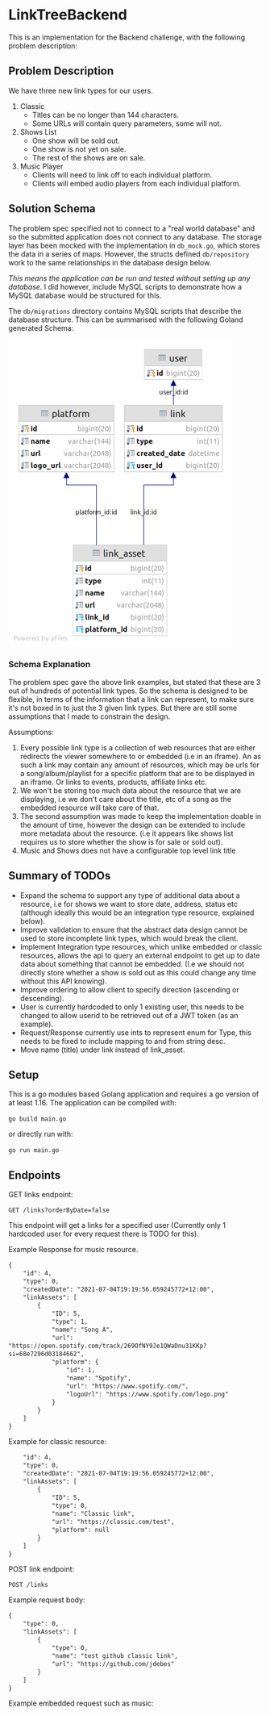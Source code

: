 # LinkTreeBackend

This is an implementation for the Backend challenge, with the following problem description:

## Problem Description
We have three new link types for our users.

1. Classic
    - Titles can be no longer than 144 characters.
    - Some URLs will contain query parameters, some will not.
2. Shows List
    - One show will be sold out.
    - One show is not yet on sale.
    - The rest of the shows are on sale.
3. Music Player
    - Clients will need to link off to each individual platform.
    - Clients will embed audio players from each individual platform.

## Solution Schema

The problem spec specified not to connect to a "real world database" and so the submitted application does not connect to any database. The storage layer has been mocked with the implementation in `db_mock.go`, which stores the
data in a series of maps. However, the structs defined `db/repository` work to the same relationships in the database design below. 

_This means the application can be run and tested without setting up any database_. I did however, include MySQL scripts to demonstrate how a MySQL database would be structured for this.

The `db/migrations` directory contains MySQL scripts that describe the database structure. This can be summarised with the following Goland generated Schema:

![image](db-diagram.png)

### Schema Explanation

The problem spec gave the above link examples, but stated that these are 3 out of hundreds of potential link types. So the schema is designed to be flexible,
in terms of the information that a link can represent, to make sure it's not boxed in to just the 3 given link types. But there are still some assumptions
that I made to constrain the design.

Assumptions:
1. Every possible link type is a collection of web resources that are either redirects the viewer somewhere to or embedded (i.e in an iframe). An as such a link may contain any amount of resources, which may be urls for a song/album/playlist for a specific platform that are to be displayed in an iframe. Or links to events, products, affiliate links etc.
2. We won't be storing too much data about the resource that we are displaying, i.e we don't care about the title, etc of a song as the embedded resource will take care of that.
3. The second assumption was made to keep the implementation doable in the amount of time, however the design can be extended to include more metadata about the resource. (i.e it appears like shows list requires us to store whether the show is for sale or sold out).
4. Music and Shows does not have a configurable top level link title

## Summary of TODOs

- Expand the schema to support any type of additional data about a resource, i.e for shows we want to store date, address, status etc (although ideally this would be an integration type resource, explained below).
- Improve validation to ensure that the abstract data design cannot be used to store incomplete link types, which would break the client.
- Implement Integration type resources, which unlike embedded or classic resources, allows the api to query an external endpoint to get up to date data about something that cannot be embedded. (I.e we should not directly store whether a show is sold out as this could change any time without this API knowing).
- Improve ordering to allow client to specify direction (ascending or descending).
- User is currently hardcoded to only 1 existing user, this needs to be changed to allow userid to be retrieved out of a JWT token (as an example).
- Request/Response currently use ints to represent enum for Type, this needs to be fixed to include mapping to and from string desc.
- Move name (title) under link instead of link_asset.

## Setup

This is a go modules based Golang application and requires a go version of at least 1.16. The application can be compiled with:

`go build main.go`

or directly run with:

`go run main.go`

## Endpoints 

GET links endpoint:

```
GET /links?orderByDate=false
```

This endpoint will get a links for a specified user (Currently only 1 hardcoded user for every request there is TODO for this).

Example Response for music resource.

```
{
    "id": 4,
    "type": 0,
    "createdDate": "2021-07-04T19:19:56.059245772+12:00",
    "linkAssets": [
        {
            "ID": 5,
            "type": 1,
            "name": "Song A",
            "url": "https://open.spotify.com/track/269OfNY9Je1QWaDnu31KKp?si=68e7296d03184662",
            "platform": {
                "id": 1,
                "name": "Spotify",
                "url": "https://www.spotify.com/",
                "logoUrl": "https://www.spotify.com/logo.png"
            }
        }
    ]
}
```

Example for classic resource:

```
    "id": 4,
    "type": 0,
    "createdDate": "2021-07-04T19:19:56.059245772+12:00",
    "linkAssets": [
        {
            "ID": 5,
            "type": 0,
            "name": "Classic link",
            "url": "https://classic.com/test",
            "platform": null
        }
    ]
}
```

POST link endpoint:

```
POST /links
```
 Example request body:
 
```
{
    "type": 0,
    "linkAssets": [
        {
            "type": 0,
            "name": "test github classic link",
            "url": "https://github.com/jdebes"
        }
    ]
}
```

Example embedded request such as music:
